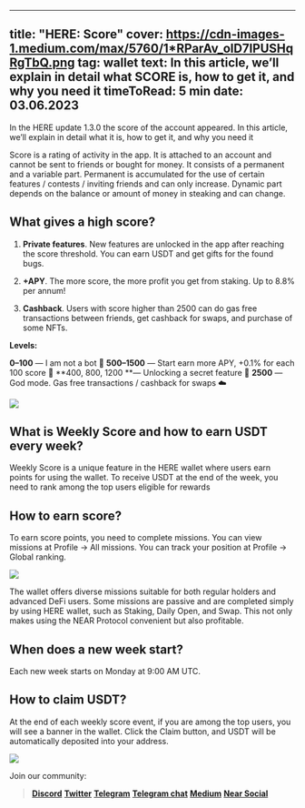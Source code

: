 -----
title: "HERE: Score"
cover: https://cdn-images-1.medium.com/max/5760/1*RParAv_olD7IPUSHqRgTbQ.png
tag: wallet
text: In this article, we’ll explain in detail what SCORE is, how to get it, and why you need it
timeToRead: 5 min
date: 03.06.2023
-----



In the HERE update 1.3.0 the score of the account appeared. In this article, we’ll explain in detail what it is, how to get it, and why you need it

Score is a rating of activity in the app. It is attached to an account and cannot be sent to friends or bought for money. It consists of a permanent and a variable part. Permanent is accumulated for the use of certain features / contests / inviting friends and can only increase. Dynamic part depends on the balance or amount of money in steaking and can change.

## What gives a high score?

1. **Private features**. New features are unlocked in the app after reaching the score threshold. You can earn USDT and get gifts for the found bugs.

2. **+APY**. The more score, the more profit you get from staking. Up to 8.8% per annum!

3. **Cashback**. Users with score higher than 2500 can do gas free transactions between friends, get cashback for swaps, and purchase of some NFTs.

**Levels:**

**0–100** — I am not a bot 🤖 
**500–1500** — Start earn more APY, +0.1% for each 100 score 💸 
**400, 800, 1200 **— Unlocking a secret feature 🔐 
**2500** — God mode. Gas free transactions / cashback for swaps ☁️

![](https://cdn-images-1.medium.com/max/5760/1*RParAv_olD7IPUSHqRgTbQ.png)

## What is Weekly Score and how to earn USDT every week?

Weekly Score is a unique feature in the HERE wallet where users earn points for using the wallet. To receive USDT at the end of the week, you need to rank among the top users eligible for rewards

## How to earn score?

To earn score points, you need to complete missions. You can view missions at Profile -> All missions. You can track your position at Profile -> Global ranking.

![](https://cdn-images-1.medium.com/max/880/1*plk-cQor0cf0tvy_56MGcQ.png)

The wallet offers diverse missions suitable for both regular holders and advanced DeFi users. Some missions are passive and are completed simply by using HERE wallet, such as Staking, Daily Open, and Swap. This not only makes using the NEAR Protocol convenient but also profitable.

## When does a new week start?

Each new week starts on Monday at 9:00 AM UTC.

## How to claim USDT?

At the end of each weekly score event, if you are among the top users, you will see a banner in the wallet. Click the Claim button, and USDT will be automatically deposited into your address.

![](https://cdn-images-1.medium.com/max/800/1*Xch3pYRUfczhYS-oRATMfQ.jpeg)


Join our community:
> [**Discord**](https://discord.gg/AfB5cvtFXH)
> [**Twitter**](https://twitter.com/here_wallet)
> [**Telegram**](https://t.me/herewallet)
> [**Telegram chat**](https://t.me/herewalletchat)
> [**Medium**](https://medium.com/@nearhere)
> [**Near Social**](https://near.social/mob.near/widget/ProfilePage?accountId=mm.herewallet.near)
